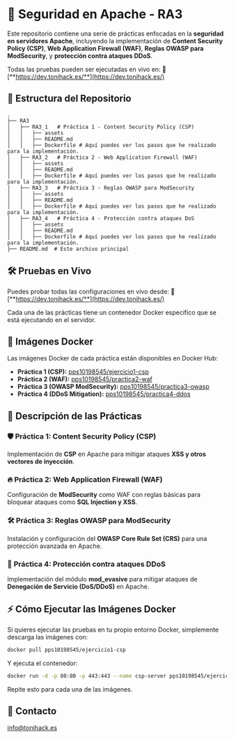 # 🚀 Seguridad en Apache - RA3

Este repositorio contiene una serie de prácticas enfocadas en la **seguridad en servidores Apache**, incluyendo la implementación de **Content Security Policy (CSP)**, **Web Application Firewall (WAF)**, **Reglas OWASP para ModSecurity**, y **protección contra ataques DDoS**.

Todas las pruebas pueden ser ejecutadas en vivo en: 🔗 [**https://dev.tonihack.es/**](https://dev.tonihack.es/)

## 📂 Estructura del Repositorio

```
.
├── RA3
│   ├── RA3_1   # Práctica 1 - Content Security Policy (CSP)
│   │   ├── assets
│   │   ├── README.md
│   │   ├── Dockerfile # Aquí puedes ver los pasos que he realizado para la implementación.
│   ├── RA3_2   # Práctica 2 - Web Application Firewall (WAF)
│   │   ├── assets
│   │   ├── README.md
│   │   ├── Dockerfile # Aquí puedes ver los pasos que he realizado para la implementación.
│   ├── RA3_3   # Práctica 3 - Reglas OWASP para ModSecurity
│   │   ├── assets
│   │   ├── README.md
│   │   ├── Dockerfile # Aquí puedes ver los pasos que he realizado para la implementación.
│   ├── RA3_4   # Práctica 4 - Protección contra ataques DoS
│   │   ├── assets
│   │   ├── README.md
│   │   ├── Dockerfile # Aquí puedes ver los pasos que he realizado para la implementación.
├── README.md  # Este archivo principal
```

## 🛠️ Pruebas en Vivo

Puedes probar todas las configuraciones en vivo desde: 🔗 [**https://dev.tonihack.es/**](https://dev.tonihack.es/)

Cada una de las prácticas tiene un contenedor Docker específico que se está ejecutando en el servidor.

## 🐳 Imágenes Docker

Las imágenes Docker de cada práctica están disponibles en Docker Hub:

- **Práctica 1 (CSP):** [pps10198545/ejercicio1-csp](https://hub.docker.com/r/pps10198545/ejercicio1-csp)
- **Práctica 2 (WAF):** [pps10198545/practica2-waf](https://hub.docker.com/r/pps10198545/practica2-waf)
- **Práctica 3 (OWASP ModSecurity):** [pps10198545/practica3-owasp](https://hub.docker.com/r/pps10198545/practica3-owasp)
- **Práctica 4 (DDoS Mitigation):** [pps10198545/practica4-ddos](https://hub.docker.com/r/pps10198545/practica4-ddos)

## 📖 Descripción de las Prácticas

### 🛡️ **Práctica 1: Content Security Policy (CSP)**

Implementación de **CSP** en Apache para mitigar ataques **XSS y otros vectores de inyección**.

### 🔥 **Práctica 2: Web Application Firewall (WAF)**

Configuración de **ModSecurity** como WAF con reglas básicas para bloquear ataques como **SQL Injection y XSS**.

### 🛠️ **Práctica 3: Reglas OWASP para ModSecurity**

Instalación y configuración del **OWASP Core Rule Set (CRS)** para una protección avanzada en Apache.

### 🚀 **Práctica 4: Protección contra ataques DDoS**

Implementación del módulo **mod\_evasive** para mitigar ataques de **Denegación de Servicio (DoS/DDoS)** en Apache.

## ⚡ Cómo Ejecutar las Imágenes Docker

Si quieres ejecutar las pruebas en tu propio entorno Docker, simplemente descarga las imágenes con:

```bash
docker pull pps10198545/ejercicio1-csp
```

Y ejecuta el contenedor:

```bash
docker run -d -p 80:80 -p 443:443 --name csp-server pps10198545/ejercicio1-csp
```

Repite esto para cada una de las imágenes.

## 📢 Contacto

info@tonihack.es
